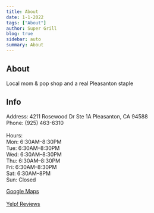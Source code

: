 ```yaml
---
title: About
date: 1-1-2022
tags: ["About"]
author: Super Grill
blog: true
sidebar: auto
summary: About
---
```

## About
Local mom & pop shop and a real Pleasanton staple  

## Info
Address: 4211 Rosewood Dr Ste 1A Pleasanton, CA 94588 <br>
Phone: (925) 463-6310 <br><br>
Hours: <br>
Mon: 6:30AM–8:30PM <br>
Tue: 6:30AM–8:30PM <br>
Wed: 6:30AM–8:30PM <br>
Thu: 6:30AM–8:30PM <br>
Fri: 6:30AM–8:30PM <br>
Sat: 6:30AM–8PM <br>
Sun: Closed <br>

<a href="https://goo.gl/maps/sG2fJkZ2xbiDDFkKA" target="blank">Google Maps</a> <br><br>
<a href="https://www.yelp.com/biz/super-grill-and-breakfast-pleasanton" target="blank">Yelp! Reviews</a>
